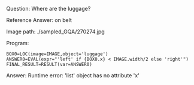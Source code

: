 Question: Where are the luggage?

Reference Answer: on belt

Image path: ./sampled_GQA/270274.jpg

Program:

```
BOX0=LOC(image=IMAGE,object='luggage')
ANSWER0=EVAL(expr="'left' if {BOX0.x} < IMAGE.width/2 else 'right'")
FINAL_RESULT=RESULT(var=ANSWER0)
```
Answer: Runtime error: 'list' object has no attribute 'x'

